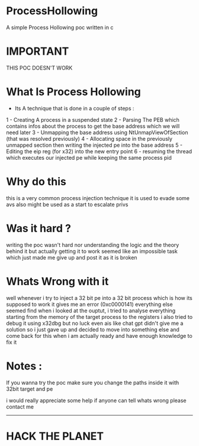 # ProcessHollowing
A simple Process Hollowing poc written in c 

# IMPORTANT

THIS POC DOESN'T WORK

# What Is Process Hollowing

- Its A technique that is done in a couple of steps :
  
1 - Creating A process in a suspended state
2 - Parsing The PEB which contains infos about the process to get the base address which we will need later 
3 - Unmapping the base address using NtUnmapViewOfSection (that was resolved previously)
4 - Allocating space in the previously unmapped section then writing the injected pe into the base address
5 - Editing the eip reg (for x32) into the new entry point
6 - resuming the thread which executes our injected pe while keeping the same process pid
# Why do this 

this is a very common process injection technique it is used to evade some avs also might be used as a start to escalate privs 
# Was it hard ?

writing the poc wasn't hard nor understanding the logic and the theory behind it but actually getting it to work seemed like an impossible task which just made me give up and post it as it is broken
# Whats Wrong with it

well whenever i try to inject a 32 bit pe into a 32 bit process which is how its supposed to work it gives me an error (0xc0000141) everything else seemed find when i looked at the ouptut, i tried to analyse everything starting from the memory of the target process to the registers i also tried to debug it using x32dbg but no luck even ais like chat gpt didn't give me a solution so i just gave up and decided to move into something else and come back for this when i am actually ready and have enough knowledge to fix it

# Notes :

If you wanna try the poc make sure you change the paths inside it with 32bit target and pe 

i would really appreciate some help if anyone can tell whats wrong please contact me 

-------------------------

# HACK THE PLANET
